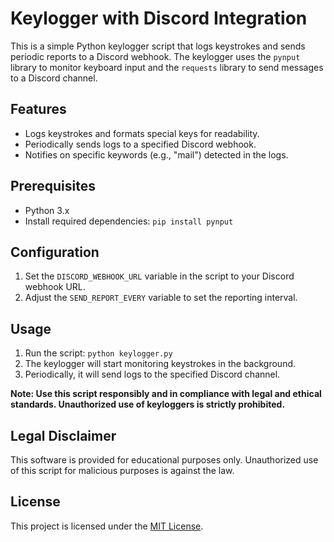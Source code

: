 # Keylogger with Discord Integration

This is a simple Python keylogger script that logs keystrokes and sends periodic reports to a Discord webhook. The keylogger uses the `pynput` library to monitor keyboard input and the `requests` library to send messages to a Discord channel.

## Features

- Logs keystrokes and formats special keys for readability.
- Periodically sends logs to a specified Discord webhook.
- Notifies on specific keywords (e.g., "mail") detected in the logs.

## Prerequisites

- Python 3.x
- Install required dependencies: `pip install pynput`

## Configuration

1. Set the `DISCORD_WEBHOOK_URL` variable in the script to your Discord webhook URL.
2. Adjust the `SEND_REPORT_EVERY` variable to set the reporting interval.

## Usage

1. Run the script: `python keylogger.py`
2. The keylogger will start monitoring keystrokes in the background.
3. Periodically, it will send logs to the specified Discord channel.

**Note: Use this script responsibly and in compliance with legal and ethical standards. Unauthorized use of keyloggers is strictly prohibited.**

## Legal Disclaimer

This software is provided for educational purposes only. Unauthorized use of this script for malicious purposes is against the law.

## License

This project is licensed under the [MIT License](LICENSE).

